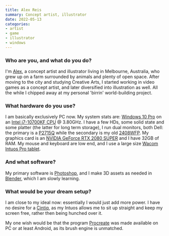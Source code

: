 ```yaml
---
title: Alex Reis
summary: Concept artist, illustrator
date: 2022-05-13
categories:
- artist
- game
- illustrator
- windows
---
```


### Who are you, and what do you do?

I'm [Alex](https://www.alexries.com/ "Alex's website."), a concept artist and illustrator living in Melbourne, Australia, who grew up on a farm surrounded by animals and plenty of open space. After moving to the city and studying Creative Arts, I started working in video games as a concept artist, and later diversified into illustration as well. All the while I chipped away at my personal 'birrin' world-building project.

### What hardware do you use?

I am basically exclusively PC now. My system stats are: [Windows 10 Pro][windows-10-pro] on an [Intel i7-10700KF CPU][core-i7-10700kf] @ 3.80GHz. I have a few HDs, some solid state and some platter (the latter for long term storage), I run dual monitors, both Dell: the primary is a [P2715Q][] while the secondary is my old [2408WFP][]. My graphics card is an [NVIDIA GeForce RTX 2080 SUPER][geforce-rtx-2080-super] and I have 32GB of RAM. My mouse and keyboard are low end, and I use a large size [Wacom Intuos Pro tablet][intuos-pro].

### And what software?

My primary software is [Photoshop][], and I make 3D assets as needed in [Blender][], which I am slowly learning.

### What would be your dream setup?

I am close to my ideal now: essentially I would just add more power. I have no desire for a [Cintiq][], as my Intuos allows me to sit up straight and keep my screen free, rather then being hunched over it.
 
My one wish would be that the program [Procreate][procreate-ios] was made available on PC or at least Android, as its brush engine is unmatched.

[2408wfp]: https://www.amazon.com/Dell-UltraSharp-2408WFP-24-inch-monitor/dp/B002JNM4FK "A 24 inch LCD screen."
[blender]: https://www.blender.org/ "A free, open-source 3D renderer."
[cintiq]: https://www.wacom.com/en/us/cintiq "A computer screen you can draw on."
[core-i7-10700kf]: https://www.intel.com/content/www/us/en/products/sku/199325/intel-core-i710700kf-processor-16m-cache-up-to-5-10-ghz/specifications.html "A CPU."
[geforce-rtx-2080-super]: https://www.nvidia.com/en-gb/geforce/graphics-cards/rtx-2080-super/ "A graphics card."
[intuos-pro]: http://web.archive.org/web/20190506070316/https://www.wacom.com/en-ca/products/pen-tablets/intuos-pro-medium "A drawing tablet with multi-touch support."
[p2715q]: https://www.dell.com/support/home/en-si/product-support/product/dell-p2715q-monitor/overview "A 27 inch monitor."
[photoshop]: https://www.adobe.com/products/photoshop.html "A bitmap image editor."
[procreate-ios]: https://itunes.apple.com/us/app/procreate/id425073498 "A powerful illustration app."
[windows-10-pro]: https://www.microsoft.com/en-us/windowsforbusiness/windows-10-pro "A PC operating system."
